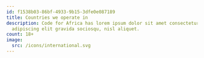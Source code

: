 ```yaml
---
id: f1538b03-86bf-4933-9b15-3dfe0e087189
title: Countries we operate in
description: Code for Africa has lorem ipsum dolor sit amet consectetur
  adipiscing elit gravida sociosqu, nisl aliquet.
count: 18+
image:
  src: /icons/international.svg
---
```

